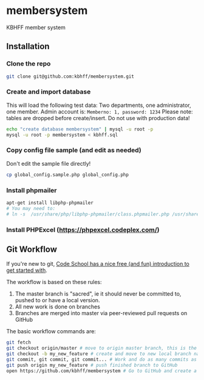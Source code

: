 membersystem
============

KBHFF member system

## Installation

### Clone the repo

```bash
git clone git@github.com:kbhff/membersystem.git
```

### Create and import database

This will load the following test data: Two departments, one administrator, one member.
Admin account is: `Memberno: 1, password: 1234`
Please note: tables are dropped before create/insert. Do not use with production data!

```bash
echo "create database membersystem" | mysql -u root -p
mysql -u root -p membersystem < kbhff.sql
```

### Copy config file sample (and edit as needed)

Don't edit the sample file directly!

```bash
cp global_config.sample.php global_config.php
```

### Install phpmailer

```bash
apt-get install libphp-phpmailer
# You may need to:  
# ln -s  /usr/share/php/libphp-phpmailer/class.phpmailer.php /usr/share/php/class.phpmailer.php
```

### Install PHPExcel (https://phpexcel.codeplex.com/)


## Git Workflow

If you're new to git, [Code School has a nice free (and fun) introduction to get started with](http://try.github.io/levels/1/challenges/1).

The workflow is based on these rules:

1. The master branch is "sacred", ie it should never be committed to, pushed to or have a local version.
2. All new work is done on branches
3. Branches are merged into master via peer-reviewed pull requests on GitHub

The basic workflow commands are: 

```bash
git fetch
git checkout origin/master # move to origin master branch, this is the newest version
git checkout -b my_new_feature # create and move to new local branch named "my_new_feature"
git commit, git commit, git commit... # Work and do as many commits as you want
git push origin my_new_feature # push finished branch to GitHub
open https://github.com/kbhff/membersystem # Go to GitHub and create a pull request
```
